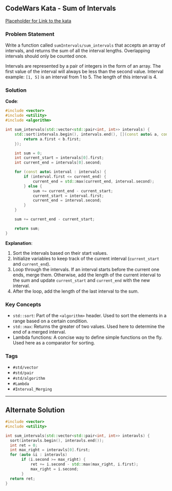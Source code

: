 ## CodeWars Kata - Sum of Intervals

[Placeholder for Link to the kata](https://www.codewars.com/kata/52b7ed099cdc285c300001cd/train/cpp)

### Problem Statement

Write a function called `sumIntervals/sum_intervals` that accepts an array of intervals, and returns the sum of all the interval lengths. Overlapping intervals should only be counted once. 

Intervals are represented by a pair of integers in the form of an array. The first value of the interval will always be less than the second value. Interval example: `[1, 5]` is an interval from 1 to 5. The length of this interval is 4.

### Solution

**Code**:

```cpp
#include <vector>
#include <utility>
#include <algorithm>

int sum_intervals(std::vector<std::pair<int, int>> intervals) {
    std::sort(intervals.begin(), intervals.end(), [](const auto& a, const auto& b) {
        return a.first < b.first;
    });

    int sum = 0;
    int current_start = intervals[0].first;
    int current_end = intervals[0].second;

    for (const auto& interval : intervals) {
        if (interval.first <= current_end) {
            current_end = std::max(current_end, interval.second);
        } else {
            sum += current_end - current_start;
            current_start = interval.first;
            current_end = interval.second;
        }
    }

    sum += current_end - current_start;

    return sum;
}
```

**Explanation**:

1. Sort the intervals based on their start values.
2. Initialize variables to keep track of the current interval (`current_start` and `current_end`).
3. Loop through the intervals. If an interval starts before the current one ends, merge them. Otherwise, add the length of the current interval to the sum and update `current_start` and `current_end` with the new interval.
4. After the loop, add the length of the last interval to the sum.

### Key Concepts

- `std::sort`: Part of the `<algorithm>` header. Used to sort the elements in a range based on a certain condition.
- `std::max`: Returns the greater of two values. Used here to determine the end of a merged interval.
- Lambda functions: A concise way to define simple functions on the fly. Used here as a comparator for sorting.
  
### Tags

- `#std/vector`
- `#std/pair`
- `#std/algorithm`
- `#Lambda`
- `#Interval_Merging`

---

## Alternate Solution

```c++
#include <vector>
#include <utility>

int sum_intervals(std::vector<std::pair<int, int>> interavls) {
  sort(interavls.begin(), interavls.end());
  int ret = 0;
  int max_right = interavls[0].first;
  for (auto &i : interavls)
       if (i.second >= max_right) {
           ret += i.second - std::max(max_right, i.first);
           max_right = i.second;
       }
  return ret;
}
```
